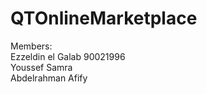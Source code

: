 # QTOnlineMarketplace

Members: <br>
Ezzeldin el Galab 90021996 <br>
Youssef Samra <br> 
Abdelrahman Afify <br>
